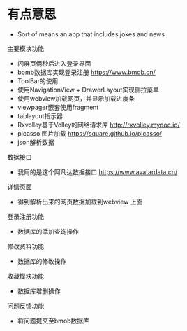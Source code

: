 # 有点意思
- Sort of means an app that includes jokes and news

主要模块功能
- 闪屏页俩秒后进入登录界面
- bomb数据库实现登录注册 https://www.bmob.cn/
- ToolBar的使用
- 使用NavigationView + DrawerLayout实现侧拉菜单
- 使用webview加载网页，并显示加载进度条
- viewpager嵌套使用fragment
- tablayout指示器
- Rxvolley基于Volley的网络请求库 http://rxvolley.mydoc.io/
- picasso 图片加载 https://square.github.io/picasso/
- json解析数据

数据接口
- 我用的是这个阿凡达数据接口 https://www.avatardata.cn/

详情页面
- 得到解析出来的网页数据加载到webview 上面

登录注册功能
- 数据库的添加查询操作

修改资料功能
- 数据库的修改操作

收藏模块功能
- 数据库增删操作

问题反馈功能
- 将问题提交至bmob数据库

